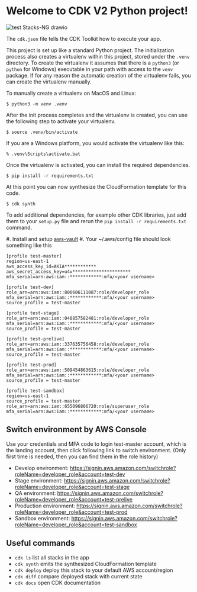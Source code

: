 
# Welcome to CDK V2 Python project!

![test Stacks-NG drawio](https://github.com/testinc/stacks-ng/assets/4243223/203d7e56-bd69-4c91-bb8d-8835658d7884)

The `cdk.json` file tells the CDK Toolkit how to execute your app.

This project is set up like a standard Python project.  The initialization
process also creates a virtualenv within this project, stored under the `.venv`
directory.  To create the virtualenv it assumes that there is a `python3`
(or `python` for Windows) executable in your path with access to the `venv`
package. If for any reason the automatic creation of the virtualenv fails,
you can create the virtualenv manually.

To manually create a virtualenv on MacOS and Linux:

```
$ python3 -m venv .venv
```

After the init process completes and the virtualenv is created, you can use the following
step to activate your virtualenv.

```
$ source .venv/bin/activate
```

If you are a Windows platform, you would activate the virtualenv like this:

```
% .venv\Scripts\activate.bat
```

Once the virtualenv is activated, you can install the required dependencies.

```
$ pip install -r requirements.txt
```

At this point you can now synthesize the CloudFormation template for this code.

```
$ cdk synth
```

To add additional dependencies, for example other CDK libraries, just add
them to your `setup.py` file and rerun the `pip install -r requirements.txt`
command.

#. Install and setup [aws-vault](https://github.com/99designs/aws-vault)
#. Your ~/.aws/config file should look something like this
```
[profile test-master]
region=us-east-1
aws_access_key_id=AKIA************
aws_secret_access_key=u4v**********************
mfa_serial=arn:aws:iam::************:mfa/<your username>

[profile test-dev]
role_arn=arn:aws:iam::806606111087:role/developer_role
mfa_serial=arn:aws:iam::************:mfa/<your username>
source_profile = test-master

[profile test-stage]
role_arn=arn:aws:iam::048857582481:role/developer_role
mfa_serial=arn:aws:iam::************:mfa/<your username>
source_profile = test-master

[profile test-prelive]
role_arn=arn:aws:iam::337635756458:role/developer_role
mfa_serial=arn:aws:iam::************:mfa/<your username>
source_profile = test-master

[profile test-prod]
role_arn=arn:aws:iam::509454863615:role/developer_role
mfa_serial=arn:aws:iam::************:mfa/<your username>
source_profile = test-master

[profile test-sandbox]
region=us-east-1
source_profile = test-master
role_arn=arn:aws:iam::655096806720:role/superuser_role
mfa_serial=arn:aws:iam::************:mfa/<your username>

```

## Switch environment by AWS Console

Use your credentials and MFA code to login test-master account, which is the landing account, then click following link to switch environment. (Only first time is needed, then you can find them in the role history)
* Develop environment: https://signin.aws.amazon.com/switchrole?roleName=developer_role&account=test-dev
* Stage environment: https://signin.aws.amazon.com/switchrole?roleName=developer_role&account=test-stage
* QA environment: https://signin.aws.amazon.com/switchrole?roleName=developer_role&account=test-prelive
* Production environment: https://signin.aws.amazon.com/switchrole?roleName=developer_role&account=test-prod
* Sandbox environment: https://signin.aws.amazon.com/switchrole?roleName=developer_role&account=test-sandbox


## Useful commands

 * `cdk ls`          list all stacks in the app
 * `cdk synth`       emits the synthesized CloudFormation template
 * `cdk deploy`      deploy this stack to your default AWS account/region
 * `cdk diff`        compare deployed stack with current state
 * `cdk docs`        open CDK documentation

